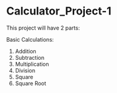 # Calculator_Project-1

This project will have 2 parts:

Basic Calculations:
1. Addition
2. Subtraction
3. Multiplication
4. Division
5. Square
6. Square Root

